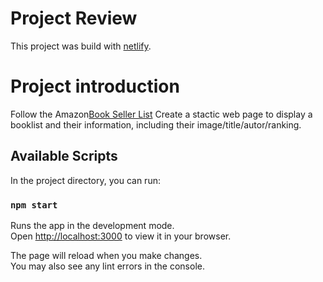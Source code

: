 # Project Review

This project was build with [netlify](https://roaring-longma-1ef079.netlify.app/).


# Project introduction

Follow the Amazon[Book Seller List](https://www.amazon.com/Best-Sellers-Books/zgbs/books/)
Create a stactic web page to display a booklist and their information, including their image/title/autor/ranking.


## Available Scripts

In the project directory, you can run:

### `npm start`

Runs the app in the development mode.\
Open [http://localhost:3000](http://localhost:3000) to view it in your browser.

The page will reload when you make changes.\
You may also see any lint errors in the console.